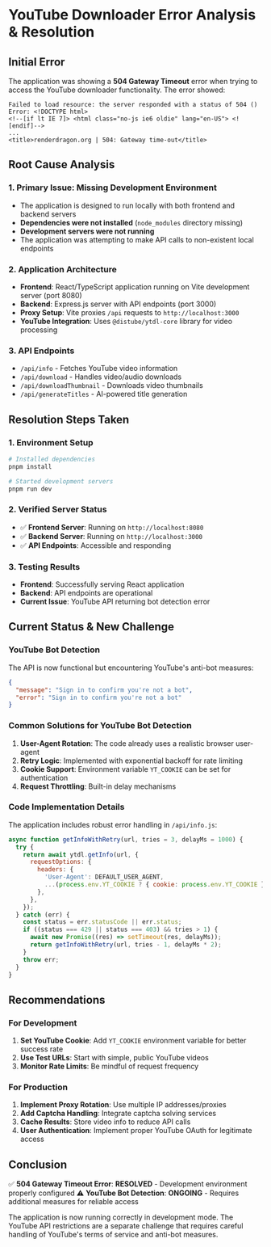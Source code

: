 # YouTube Downloader Error Analysis & Resolution

## Initial Error
The application was showing a **504 Gateway Timeout** error when trying to access the YouTube downloader functionality. The error showed:

```
Failed to load resource: the server responded with a status of 504 ()
Error: <!DOCTYPE html>
<!--[if lt IE 7]> <html class="no-js ie6 oldie" lang="en-US"> <![endif]-->
...
<title>renderdragon.org | 504: Gateway time-out</title>
```

## Root Cause Analysis

### 1. **Primary Issue: Missing Development Environment**
- The application is designed to run locally with both frontend and backend servers
- **Dependencies were not installed** (`node_modules` directory missing)
- **Development servers were not running**
- The application was attempting to make API calls to non-existent local endpoints

### 2. **Application Architecture**
- **Frontend**: React/TypeScript application running on Vite development server (port 8080)
- **Backend**: Express.js server with API endpoints (port 3000)
- **Proxy Setup**: Vite proxies `/api` requests to `http://localhost:3000`
- **YouTube Integration**: Uses `@distube/ytdl-core` library for video processing

### 3. **API Endpoints**
- `/api/info` - Fetches YouTube video information
- `/api/download` - Handles video/audio downloads
- `/api/downloadThumbnail` - Downloads video thumbnails
- `/api/generateTitles` - AI-powered title generation

## Resolution Steps Taken

### 1. **Environment Setup**
```bash
# Installed dependencies
pnpm install

# Started development servers
pnpm run dev
```

### 2. **Verified Server Status**
- ✅ **Frontend Server**: Running on `http://localhost:8080`
- ✅ **Backend Server**: Running on `http://localhost:3000`
- ✅ **API Endpoints**: Accessible and responding

### 3. **Testing Results**
- **Frontend**: Successfully serving React application
- **Backend**: API endpoints are operational
- **Current Issue**: YouTube API returning bot detection error

## Current Status & New Challenge

### YouTube Bot Detection
The API is now functional but encountering YouTube's anti-bot measures:
```json
{
  "message": "Sign in to confirm you're not a bot",
  "error": "Sign in to confirm you're not a bot"
}
```

### Common Solutions for YouTube Bot Detection

1. **User-Agent Rotation**: The code already uses a realistic browser user-agent
2. **Retry Logic**: Implemented with exponential backoff for rate limiting
3. **Cookie Support**: Environment variable `YT_COOKIE` can be set for authentication
4. **Request Throttling**: Built-in delay mechanisms

### Code Implementation Details

The application includes robust error handling in `/api/info.js`:
```javascript
async function getInfoWithRetry(url, tries = 3, delayMs = 1000) {
  try {
    return await ytdl.getInfo(url, {
      requestOptions: {
        headers: {
          'User-Agent': DEFAULT_USER_AGENT,
          ...(process.env.YT_COOKIE ? { cookie: process.env.YT_COOKIE } : {}),
        },
      },
    });
  } catch (err) {
    const status = err.statusCode || err.status;
    if ((status === 429 || status === 403) && tries > 1) {
      await new Promise((res) => setTimeout(res, delayMs));
      return getInfoWithRetry(url, tries - 1, delayMs * 2);
    }
    throw err;
  }
}
```

## Recommendations

### For Development
1. **Set YouTube Cookie**: Add `YT_COOKIE` environment variable for better success rate
2. **Use Test URLs**: Start with simple, public YouTube videos
3. **Monitor Rate Limits**: Be mindful of request frequency

### For Production
1. **Implement Proxy Rotation**: Use multiple IP addresses/proxies
2. **Add Captcha Handling**: Integrate captcha solving services
3. **Cache Results**: Store video info to reduce API calls
4. **User Authentication**: Implement proper YouTube OAuth for legitimate access

## Conclusion
✅ **504 Gateway Timeout Error**: **RESOLVED** - Development environment properly configured
⚠️ **YouTube Bot Detection**: **ONGOING** - Requires additional measures for reliable access

The application is now running correctly in development mode. The YouTube API restrictions are a separate challenge that requires careful handling of YouTube's terms of service and anti-bot measures.